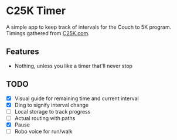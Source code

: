 # C25K Timer

A simple app to keep track of intervals for the Couch to 5K program. Timings gathered from [C25K.com](http://www.c25k.com/c25k_treadmill.html).

## Features

- Nothing, unless you like a timer that'll never stop

## TODO

- [x] Visual guide for remaining time and current interval
- [x] Ding to signify interval change
- [ ] Local storage to track progress
- [ ] Actual routing with paths
- [x] Pause
- [ ] Robo voice for run/walk